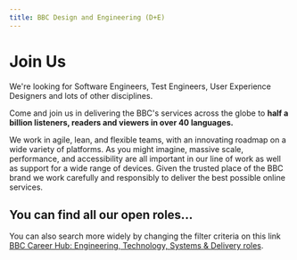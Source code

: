```yaml
---
title: BBC Design and Engineering (D+E)
---
```


# Join Us

We're looking for Software Engineers, Test Engineers, User Experience Designers and lots of other disciplines.

Come and join us in delivering the BBC's services across the globe to **half a billion listeners, readers and viewers in over 40 languages.**

We work in agile, lean, and flexible teams, with an innovating roadmap on a wide variety of platforms. As you might imagine, massive scale, performance, and accessibility are all important in our line of work as well as support for a wide range of devices. Given the trusted place of the BBC brand we work carefully and responsibly to deliver the best possible online services.

## You can find all our open roles...

You can also search more widely by changing the filter criteria on this link [BBC Career Hub: Engineering, Technology, Systems & Delivery roles](https://careerssearch.bbc.co.uk/jobs/category/57).

